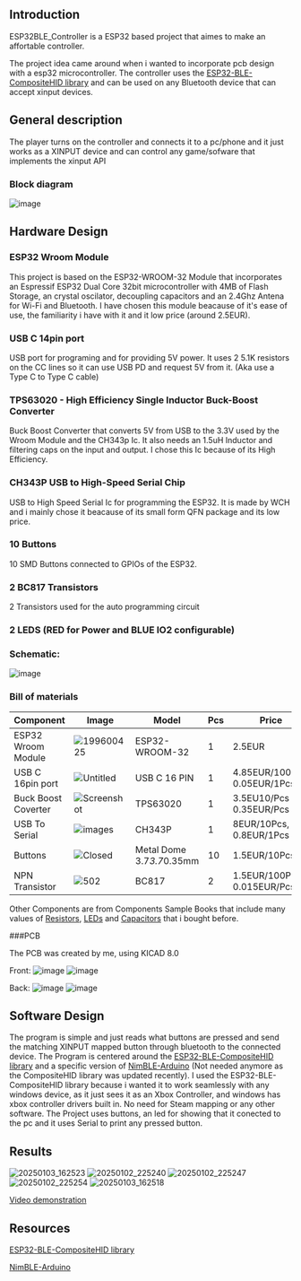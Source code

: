 ## Introduction

ESP32BLE_Controller is a ESP32 based project that aimes to make an affortable controller.

The project idea came around when i wanted to incorporate pcb design with a esp32 microcontroller.
The controller uses the [ESP32-BLE-CompositeHID library](https://github.com/Mystfit/ESP32-BLE-CompositeHID) and can be used on any Bluetooth device that can accept xinput devices.

## General description

The player turns on the controller and connects it to a pc/phone and it just works as a XINPUT device and can control any game/sofware that implements the xinput API

### Block diagram
![image](https://github.com/user-attachments/assets/97f3f00f-d9cd-474c-944b-84ce67c850cb)


## Hardware Design

### ESP32 Wroom Module
  This project is based on the ESP32-WROOM-32 Module that incorporates an Espressif ESP32 Dual Core 32bit microcontroller with 4MB of Flash Storage, an crystal oscilator, decoupling capacitors and an 2.4Ghz Antena for Wi-Fi and Bluetooth.
  I have chosen this module beacause of it's ease of use, the familiarity i have with it and it low price (around 2.5EUR).  
  
### USB C 14pin port
  USB port for programing and for providing 5V power. It uses 2 5.1K resistors on the CC lines so it can use USB PD and request 5V from it. (Aka use a Type C to Type C cable)
### TPS63020 - High Efficiency Single Inductor Buck-Boost Converter
  Buck Boost Converter that converts 5V from USB to the 3.3V used by the Wroom Module and the CH343p Ic. It also needs an 1.5uH Inductor and filtering caps on the input and output. I chose this Ic because of its High Efficiency. 

### CH343P USB to High-Speed Serial Chip
  USB to High Speed Serial Ic for programming the ESP32. It is made by WCH and i mainly chose it beacause of its small form QFN package and its low price. 

### 10 Buttons
  10 SMD Buttons connected to GPIOs of the ESP32. 
### 2 BC817 Transistors
  2 Transistors used for the auto programming circuit
  
### 2 LEDS (RED for Power and BLUE IO2 configurable)
  
### Schematic:
![image](https://github.com/user-attachments/assets/a4106942-4592-48a9-bb1f-f15289bb0bf0)

### Bill of materials 
| Component           |         Image                                                                                         |         Model  |           Pcs | Price           | Link          |
| -------------       |                                                                                        -------------  | -------------  | ------------- | --------------- | ------------- |
| ESP32 Wroom Module  |  ![199600425](https://github.com/user-attachments/assets/52b7885a-9f79-485b-bd1f-54983a96c8ea)        | ESP32-WROOM-32 | 1             | 2.5EUR          |   [Aliexpress](https://www.aliexpress.com/item/1005006579469362.html?spm=a2g0o.order_list.order_list_main.5.1cc41802YGhEhy)  |
| USB C 16pin port    | ![Untitled](https://github.com/user-attachments/assets/9962f6f7-9011-42e6-a1d0-4a7132164872)          | USB C 16 PIN   | 1             | 4.85EUR/100Pcs, 0.05EUR/1Pcs | [Aliexpress](https://www.aliexpress.com/item/1005006072023656.html?spm=a2g0o.order_list.order_list_main.27.1cc41802YGhEhy) |
|Buck Boost Coverter  | ![Screenshot ](https://github.com/user-attachments/assets/268663cf-1794-42c4-8324-cbcd939803ec)       |   TPS63020     | 1             | 3.5EU10/Pcs 0.35EUR/Pcs          | [Aliexpress](https://www.aliexpress.com/item/1005006228616468.html?spm=a2g0o.order_list.order_list_main.76.1cc41802YGhEhy) |
|USB To Serial        | ![images](https://github.com/user-attachments/assets/ea21eece-a85f-4848-8467-17d25432dda0)            | CH343P         | 1             | 8EUR/10Pcs, 0.8EUR/1Pcs       | [Aliexpress](https://www.aliexpress.com/item/1005006879961854.html?spm=a2g0o.order_list.order_list_main.81.1cc41802YGhEhy) |       
|Buttons              | ![ Closed](https://github.com/user-attachments/assets/0d621e56-ae50-4061-b46b-14ff2eb89069)           | Metal Dome 3.7*3.7*0.35mm | 10 | 1.5EUR/10Pcs          | [Aliexpress](https://www.aliexpress.com/item/4001125555481.html?spm=a2g0o.order_list.order_list_main.90.1cc41802YGhEhy) |
|NPN Transistor       | ![ 502](https://github.com/user-attachments/assets/af2ec429-4179-42b6-89f4-525b2ef06154)              |   BC817        | 2             | 1.5EUR/100PCs, 0.015EUR/Pcs    | [Aliexpress](https://www.aliexpress.com/item/4001032215515.html?spm=a2g0o.order_list.order_list_main.138.1cc41802YGhEhy) |


Other Components are from Components Sample Books that include many values of [Resistors](https://www.aliexpress.com/item/1005006169072137.html?spm=a2g0o.order_list.order_list_main.185.1cc41802YGhEhy), [LEDs](https://www.aliexpress.com/item/1005003580299883.html?spm=a2g0o.order_list.order_list_main.174.1cc41802YGhEhy) and [Capacitors](https://www.aliexpress.com/item/1005005456060166.html?spm=a2g0o.order_list.order_list_main.178.1cc41802YGhEhy) that i bought before.


###PCB

The PCB was created by me, using KICAD 8.0

Front:
![image](https://github.com/user-attachments/assets/a0660dbb-f35f-414c-917e-92d4e413bb73)
![image](https://github.com/user-attachments/assets/7c42c54c-1630-48a3-a9dd-593a00689644)

Back:
![image](https://github.com/user-attachments/assets/36146674-4566-495c-a062-3a94a8811b2f)
![image](https://github.com/user-attachments/assets/088a4dfe-75ec-4bb1-b42e-e56ef21fef04)



## Software Design

The program is simple and just reads what buttons are pressed and send the matching XINPUT mapped button through bluetooth to the connected device.
The Program is centered around the [ESP32-BLE-CompositeHID library](https://github.com/Mystfit/ESP32-BLE-CompositeHID) and a specific version of [NimBLE-Arduino](https://github.com/h2zero/NimBLE-Arduino) (Not needed anymore as the CompositeHID library was updated recently).
I used the ESP32-BLE-CompositeHID library because i wanted it to work seamlessly with any windows device, as it just sees it as an Xbox Controller, and windows has xbox controller drivers built in. No need for Steam mapping or any other software.
The Project uses buttons, an led for showing that it conected to the pc and it uses Serial to print any pressed button.

## Results

![20250103_162523](https://github.com/user-attachments/assets/6bf10eb6-4615-48b2-950d-866487d8e802)
![20250102_225240](https://github.com/user-attachments/assets/10fce1e2-f767-4a4d-8adf-90d4760c6650)
![20250102_225247](https://github.com/user-attachments/assets/f4442df6-ccdd-4096-afed-11bc2477e041)
![20250102_225254](https://github.com/user-attachments/assets/f5a9c1a6-21eb-436e-a0f3-0fb18dafa4a3)
![20250103_162518](https://github.com/user-attachments/assets/bd085bcc-40dc-40c3-ade4-e4aadac33d6d)


[Video demonstration](https://storage.rcs-rds.ro/links/72c412c2-119c-4140-a43d-5230902e5003)





## Resources
[ESP32-BLE-CompositeHID library](https://github.com/Mystfit/ESP32-BLE-CompositeHID)

[NimBLE-Arduino](https://github.com/h2zero/NimBLE-Arduino)
